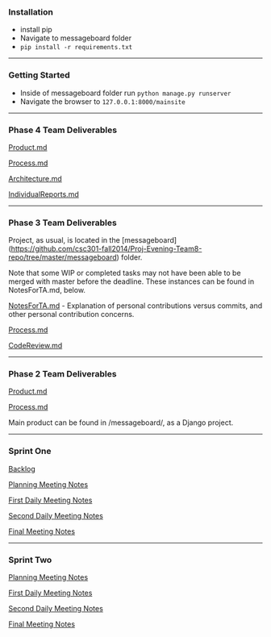 ### Installation

* install pip
* Navigate to messageboard folder
* `pip install -r requirements.txt`

---

### Getting Started

* Inside of messageboard folder run `python manage.py runserver`
* Navigate the browser to `127.0.0.1:8000/mainsite`

----

### Phase 4 Team Deliverables
[Product.md](https://github.com/csc301-fall2014/Proj-Evening-Team8-repo/blob/master/Phase4/Product.md)

[Process.md](https://github.com/csc301-fall2014/Proj-Evening-Team8-repo/blob/master/Phase4/Process.md)

[Architecture.md](https://github.com/csc301-fall2014/Proj-Evening-Team8-repo/blob/master/Phase4/Architecture.md)

[IndividualReports.md](https://github.com/csc301-fall2014/Proj-Evening-Team8-repo/blob/master/Phase4/IndividualReports.md)

----

### Phase 3 Team Deliverables

Project, as usual, is located in the [messageboard] (https://github.com/csc301-fall2014/Proj-Evening-Team8-repo/tree/master/messageboard) folder.

Note that some WIP or completed tasks may not have been able to be merged with master before the deadline.  These instances can be found in NotesForTA.md, below.

[NotesForTA.md](https://github.com/csc301-fall2014/Proj-Evening-Team8-repo/blob/master/Phase3/NotesForTA.md) - Explanation of personal contributions versus commits, and other personal contribution concerns.

[Process.md](https://github.com/csc301-fall2014/Proj-Evening-Team8-repo/blob/master/Phase3/Process.md)

[CodeReview.md](https://github.com/csc301-fall2014/Proj-Evening-Team8-repo/blob/master/Phase3/CodeReview.md)

----

### Phase 2 Team Deliverables

[Product.md](https://github.com/csc301-fall2014/Proj-Evening-Team8-repo/blob/master/Phase2/Product.md)

[Process.md](https://github.com/csc301-fall2014/Proj-Evening-Team8-repo/blob/master/Phase2/Process.md)

Main product can be found in /messageboard/, as a Django project.

----

### Sprint One
[Backlog](https://github.com/csc301-fall2014/Proj-Evening-Team8-repo/issues/2)

[Planning Meeting Notes](https://github.com/csc301-fall2014/Proj-Evening-Team8-repo/issues/11)

[First Daily Meeting Notes](https://github.com/csc301-fall2014/Proj-Evening-Team8-repo/issues/5)

[Second Daily Meeting Notes](https://github.com/csc301-fall2014/Proj-Evening-Team8-repo/issues/23)

[Final Meeting Notes](https://github.com/csc301-fall2014/Proj-Evening-Team8-repo/issues/16)

----

### Sprint Two
[Planning Meeting Notes](https://github.com/csc301-fall2014/Proj-Evening-Team8-repo/issues/17)

[First Daily Meeting Notes](https://github.com/csc301-fall2014/Proj-Evening-Team8-repo/issues/25)

[Second Daily Meeting Notes](https://github.com/csc301-fall2014/Proj-Evening-Team8-repo/issues/29) 

[Final Meeting Notes](https://github.com/csc301-fall2014/Proj-Evening-Team8-repo/issues/33)
